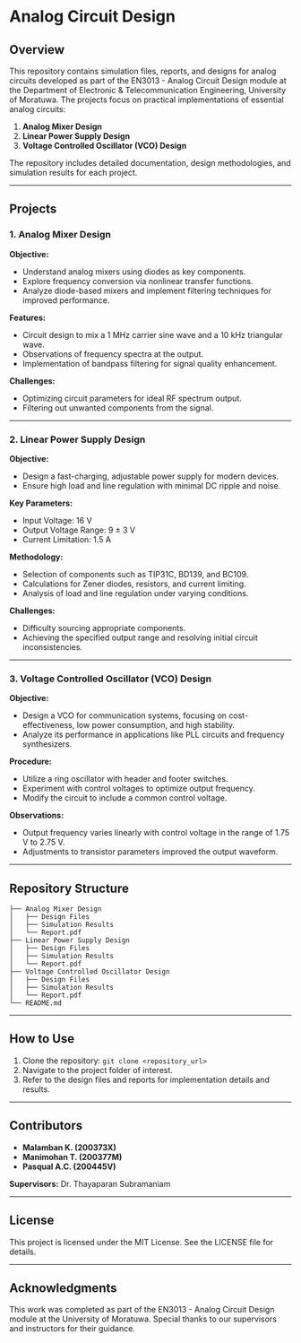 # Analog Circuit Design 

## Overview
This repository contains simulation files, reports, and designs for analog circuits developed as part of the EN3013 - Analog Circuit Design module at the Department of Electronic & Telecommunication Engineering, University of Moratuwa. The projects focus on practical implementations of essential analog circuits:

1. **Analog Mixer Design**
2. **Linear Power Supply Design**
3. **Voltage Controlled Oscillator (VCO) Design**

The repository includes detailed documentation, design methodologies, and simulation results for each project.

---

## Projects

### 1. Analog Mixer Design
**Objective:**
- Understand analog mixers using diodes as key components.
- Explore frequency conversion via nonlinear transfer functions.
- Analyze diode-based mixers and implement filtering techniques for improved performance.

**Features:**
- Circuit design to mix a 1 MHz carrier sine wave and a 10 kHz triangular wave.
- Observations of frequency spectra at the output.
- Implementation of bandpass filtering for signal quality enhancement.

**Challenges:**
- Optimizing circuit parameters for ideal RF spectrum output.
- Filtering out unwanted components from the signal.

---

### 2. Linear Power Supply Design
**Objective:**
- Design a fast-charging, adjustable power supply for modern devices.
- Ensure high load and line regulation with minimal DC ripple and noise.

**Key Parameters:**
- Input Voltage: 16 V
- Output Voltage Range: 9 ± 3 V
- Current Limitation: 1.5 A

**Methodology:**
- Selection of components such as TIP31C, BD139, and BC109.
- Calculations for Zener diodes, resistors, and current limiting.
- Analysis of load and line regulation under varying conditions.

**Challenges:**
- Difficulty sourcing appropriate components.
- Achieving the specified output range and resolving initial circuit inconsistencies.

---

### 3. Voltage Controlled Oscillator (VCO) Design
**Objective:**
- Design a VCO for communication systems, focusing on cost-effectiveness, low power consumption, and high stability.
- Analyze its performance in applications like PLL circuits and frequency synthesizers.

**Procedure:**
- Utilize a ring oscillator with header and footer switches.
- Experiment with control voltages to optimize output frequency.
- Modify the circuit to include a common control voltage.

**Observations:**
- Output frequency varies linearly with control voltage in the range of 1.75 V to 2.75 V.
- Adjustments to transistor parameters improved the output waveform.

---

## Repository Structure
```
├── Analog Mixer Design
│   ├── Design Files
│   ├── Simulation Results
│   └── Report.pdf
├── Linear Power Supply Design
│   ├── Design Files
│   ├── Simulation Results
│   └── Report.pdf
├── Voltage Controlled Oscillator Design
│   ├── Design Files
│   ├── Simulation Results
│   └── Report.pdf
└── README.md
```

---

## How to Use
1. Clone the repository: `git clone <repository_url>`
2. Navigate to the project folder of interest.
3. Refer to the design files and reports for implementation details and results.

---

## Contributors
- **Malamban K. (200373X)**
- **Manimohan T. (200377M)**
- **Pasqual A.C. (200445V)**

**Supervisors:** Dr. Thayaparan Subramaniam

---

## License
This project is licensed under the MIT License. See the LICENSE file for details.

---

## Acknowledgments
This work was completed as part of the EN3013 - Analog Circuit Design module at the University of Moratuwa. Special thanks to our supervisors and instructors for their guidance.


